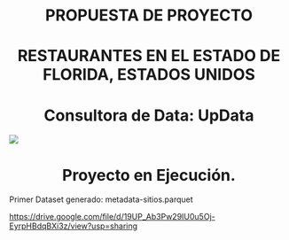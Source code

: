 # <h1 align=center> PROPUESTA DE PROYECTO

## <h1 align=center> RESTAURANTES EN EL ESTADO DE FLORIDA, ESTADOS UNIDOS

# <h1 align=center> Consultora de Data: UpData

<img src=![ITakeU_Logo_1](https://user-images.githubusercontent.com/109157476/219418155-49c3dac4-3b62-421e-ae0f-13a0937fa2f0.jpg)>

## <h1 align=center> Proyecto en Ejecución.

Primer Dataset generado: metadata-sitios.parquet

https://drive.google.com/file/d/19UP_Ab3Pw29IU0u5Oj-EyrpHBdqBXi3z/view?usp=sharing
